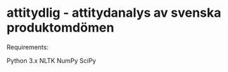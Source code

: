 # attitydlig - attitydanalys av svenska produktomdömen

Requirements:

Python 3.x
NLTK
NumPy
SciPy

